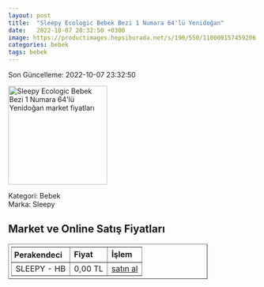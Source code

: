 ```yaml
---
layout: post
title:  "Sleepy Ecologic Bebek Bezi 1 Numara 64'lü Yenidoğan"
date:   2022-10-07 20:32:50 +0300
image: https://productimages.hepsiburada.net/s/190/550/110000157459206.jpg
categories: bebek
tags: bebek
---
```


Son Güncelleme: 2022-10-07 23:32:50

<img src="https://productimages.hepsiburada.net/s/190/550/110000157459206.jpg" width="200" alt="Sleepy Ecologic Bebek Bezi 1 Numara 64'lü Yenidoğan market fiyatları" />

Kategori: Bebek
<br />
Marka: Sleepy

<h2>Market ve Online Satış Fiyatları</h2>

<table border="1" style="padding: 5px;width:80%;">
  <tr>
    <td style="padding: 5px;"><strong>Perakendeci</strong></td>
    <td><strong>Fiyat</strong></td>
    <td><strong>İşlem</strong></td>
  </tr>
  <tr>
              <td title="Hepsiburada/Sleepy Mağazası">SLEEPY - HB</td>
              <td>0,00 TL</td>
              <td><a title="Hepsiburada/Sleepy Mağazası" target="_blank" href="https://www.hepsiburada.com/sleepy-ecologic-bebek-bezi-1-numara-64-lu-yenidogan-islak-bebek-bakim-havlusu-p-HBCV00001Q31HO?magaza=Sleepy">satın al</a></td>
            </tr>
</table>
